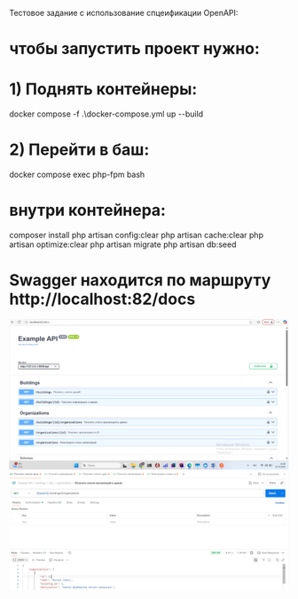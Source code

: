 Тестовое задание с использование спцеификации OpenAPI:

# чтобы запустить проект нужно:

# 1) Поднять контейнеры:
docker compose -f .\docker-compose.yml up --build
# 2) Перейти в баш:
docker compose exec php-fpm bash
# внутри контейнера:
composer install
php artisan config:clear
php artisan cache:clear
php artisan optimize:clear
php artisan migrate
php artisan db:seed

# Swagger находится по маршруту http://localhost:82/docs
![img.png](img.png)
![img_1.png](img_1.png)
